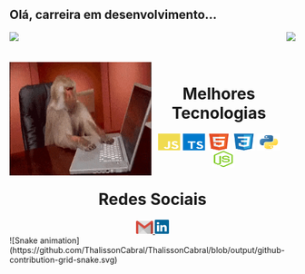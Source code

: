## Olá, carreira em desenvolvimento...

<div>
  
  <img  height="180em" src="https://github-readme-stats.vercel.app/api?username=ThalissonCabral&show_icons=true&theme=midnight-purple&include_all_commits=true&count_private=true"/>
  <img align="right" height="180em" src="https://github-readme-stats.vercel.app/api/top-langs/?username=ThalissonCabral&layout=compact&langs_count=16&theme=midnight-purple"/>
</div>
<br>

<div  align="center"> 
  <div style="display: inline_block"><br>
    <img align="left" height="200" width="250" alt="coding-time" src="img.gif">
    <h1 align="center">Melhores Tecnologias</h1>
    <img align="center" height="30" width="40" alt="js-icon"  src="https://raw.githubusercontent.com/devicons/devicon/master/icons/javascript/javascript-plain.svg">
    <img align="center" height="30" width="40" alt="typescript-icon" src="https://raw.githubusercontent.com/devicons/devicon/master/icons/typescript/typescript-original.svg">
    <img align="center" height="30" width="40" alt="html-icon" src="https://raw.githubusercontent.com/devicons/devicon/master/icons/html5/html5-original.svg">
    <img align="center" height="30" width="40" alt="css-icon" src="https://raw.githubusercontent.com/devicons/devicon/master/icons/css3/css3-original.svg">
    <img align="center" height="30" width="40" alt="python-icon" src="https://raw.githubusercontent.com/devicons/devicon/master/icons/python/python-original.svg">
    <img align="center" height="30" width="40" alt="nodejs-icon" src="https://raw.githubusercontent.com/devicons/devicon/master/icons/nodejs/nodejs-original.svg">
   </div>
    
  
  <h1 align="center">Redes Sociais</h1>
    <a href = "mailto: thalissoncabral74@gmail.com">
      <img width="30" src="gmail.svg">
    </a>
    <a href = "https://www.linkedin.com/in/thalisson-cabral-1b5535208/">
      <img width="25" src="linkedin.svg">
    </a>
</div>
![Snake animation](https://github.com/ThalissonCabral/ThalissonCabral/blob/output/github-contribution-grid-snake.svg)
